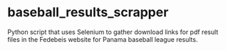 # baseball_results_scrapper
Python script that uses Selenium to gather download links for pdf result files in the Fedebeis website for Panama baseball league results.
